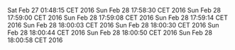 Sat Feb 27 01:48:15 CET 2016
Sun Feb 28 17:58:30 CET 2016
Sun Feb 28 17:59:00 CET 2016
Sun Feb 28 17:59:08 CET 2016
Sun Feb 28 17:59:14 CET 2016
Sun Feb 28 18:00:03 CET 2016
Sun Feb 28 18:00:30 CET 2016
Sun Feb 28 18:00:44 CET 2016
Sun Feb 28 18:00:50 CET 2016
Sun Feb 28 18:00:58 CET 2016
